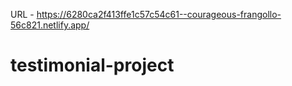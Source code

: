 URL - https://6280ca2f413ffe1c57c54c61--courageous-frangollo-56c821.netlify.app/
# testimonial-project
